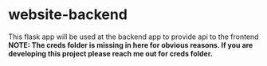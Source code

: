 # website-backend
This flask app will be used at the backend app to provide api to the frontend<br>
**NOTE: The creds folder is missing in here for obvious reasons. If you are developing this project please reach me out for creds folder.**